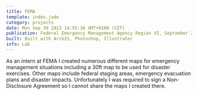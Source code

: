 ```yaml
---
title: FEMA 
template: index.jade
category: projects
date: Mon Sep 30 2013 14:55:36 GMT+0100 (CET)
publication: Federal Emergency Management Agency Region VI, September 2013 
built: Built with ArcGIS, Photoshop, Illustrator 
info: Lab 
---
```

As an intern at FEMA I created numerous different maps for emergency management situations including a 30ft map to be used for disaster exercises.  Other maps include federal staging areas, emergency evacuation plans and disaster impacts.  Unfortunately I was required to sign a Non-Disclosure Agreement so I cannot share the maps I created there.
